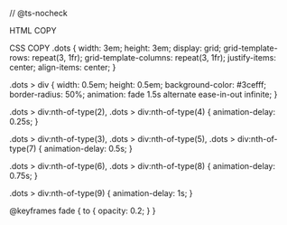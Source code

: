 // @ts-nocheck

HTML
COPY
<div class="dots">
  <div></div>
  <div></div>
  <div></div>
  <div></div>
  <div></div>
  <div></div>
  <div></div>
  <div></div>
  <div></div>
</div>
CSS
COPY
.dots {
  width: 3em;
  height: 3em;
  display: grid;
  grid-template-rows: repeat(3, 1fr);
  grid-template-columns: repeat(3, 1fr);
  justify-items: center;
  align-items: center;
}

.dots > div {
  width: 0.5em;
  height: 0.5em;
  background-color: #3cefff;
  border-radius: 50%;
  animation: fade 1.5s alternate ease-in-out infinite;
}

.dots > div:nth-of-type(2),
.dots > div:nth-of-type(4) {
  animation-delay: 0.25s;
}

.dots > div:nth-of-type(3),
.dots > div:nth-of-type(5),
.dots > div:nth-of-type(7) {
  animation-delay: 0.5s;
}

.dots > div:nth-of-type(6),
.dots > div:nth-of-type(8) {
  animation-delay: 0.75s;
}

.dots > div:nth-of-type(9) {
  animation-delay: 1s;
}

@keyframes fade {
  to {
    opacity: 0.2;
  }
}